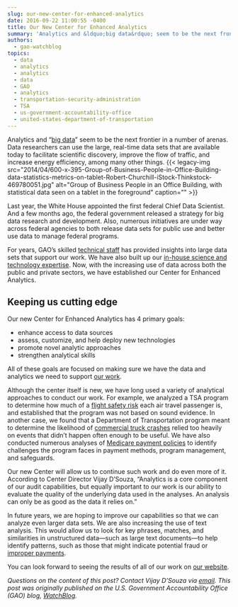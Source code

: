 ```yaml
---
slug: our-new-center-for-enhanced-analytics
date: 2016-09-22 11:00:55 -0400
title: Our New Center for Enhanced Analytics
summary: 'Analytics and &ldquo;big data&rdquo; seem to be the next frontier in a number of arenas. Data researchers can use the large, real-time data sets that are available today to facilitate scientific discovery, improve the flow of traffic, and increase energy efficiency, among many other things. Last year, the White House appointed the first federal Chief'
authors:
  - gao-watchblog
topics:
  - data
  - analytics
  - analytics
  - data
  - GAO
  - analytics
  - transportation-security-administration
  - TSA
  - us-government-accountability-office
  - united-states-department-of-transportation
---
```


Analytics and “<a href="https://blog.gao.gov/2015/03/10/big-data-101-using-large-scale-data-mining-to-find-fraud/" target="_blank">big data</a>” seem to be the next frontier in a number of arenas. Data researchers can use the large, real-time data sets that are available today to facilitate scientific discovery, improve the flow of traffic, and increase energy efficiency, among many other things. {{< legacy-img src="2014/04/600-x-395-Group-of-Business-People-in-Office-Building-data-statistics-metrics-on-tablet-Robert-Churchill-iStock-Thinkstock-469780051.jpg" alt="Group of Business People in an Office Building, with statistical data seen on a tablet in the foreground" caption="" >}}

Last year, the White House appointed the first federal Chief Data Scientist. And a few months ago, the federal government released a strategy for big data research and development. Also, numerous initiatives are under way across federal agencies to both release data sets for public use and better use data to manage federal programs.

For years, GAO’s skilled <a href="https://blog.gao.gov/2014/10/29/introducing-gaos-technical-chiefs/" target="_blank">technical staff</a> has provided insights into large data sets that support our work. We have also built up our <a href="https://blog.gao.gov/2016/05/18/science-and-technology-at-gao/" target="_blank">in-house science and technology expertise</a>. Now, with the increasing use of data across both the public and private sectors, we have established our Center for Enhanced Analytics.

## Keeping us cutting edge

Our new Center for Enhanced Analytics has 4 primary goals:

  * enhance access to data sources
  * assess, customize, and help deploy new technologies
  * promote novel analytic approaches
  * strengthen analytical skills

All of these goals are focused on making sure we have the data and analytics we need to support <a href="http://gao.gov/about/products/?utm_source=blog&utm_medium=social&utm_campaign=watchblog" target="_blank">our work</a>.

Although the center itself is new, we have long used a variety of analytical approaches to conduct our work. For example, we analyzed a TSA program to determine how much of a <a href="http://www.gao.gov/products/GAO-14-159?utm_source=blog&utm_medium=social&utm_campaign=watchblog" target="_blank">flight safety risk</a> each air travel passenger is, and established that the program was not based on sound evidence. In another case, we found that a Department of Transportation program meant to determine the likelihood of <a href="http://www.gao.gov/products/GAO-14-114?utm_source=blog&utm_medium=social&utm_campaign=watchblog" target="_blank">commercial truck crashes</a> relied too heavily on events that didn’t happen often enough to be useful. We have also conducted numerous analyses of <a href="http://www.gao.gov/key_issues/medicare_payment_management_integrity/issue_summary?utm_source=blog&utm_medium=social&utm_campaign=watchblog" target="_blank">Medicare payment policies</a> to identify challenges the program faces in payment methods, program management, and safeguards.

Our new Center will allow us to continue such work and do even more of it. According to Center Director Vijay D’Souza, “Analytics is a core component of our audit capabilities, but equally important to our work is our ability to evaluate the quality of the underlying data used in the analyses. An analysis can only be as good as the data it relies on.”

In future years, we are hoping to improve our capabilities so that we can analyze even larger data sets. We are also increasing the use of text analysis. This would allow us to look for key phrases, matches, and similarities in unstructured data—such as large text documents—to help identify patterns, such as those that might indicate potential fraud or <a href="https://blog.gao.gov/2014/08/14/what-exactly-are-improper-payments/" target="_blank">improper payments</a>.

You can look forward to seeing the results of all of our work on <a href="http://www.gao.gov/?utm_source=blog&utm_medium=social&utm_campaign=watchblog" target="_blank">our website</a>.

 _Questions on the content of this post? Contact Vijay D’Souza via [email](mailto:Dsouzav@gao.gov)._
_This post was originally published on the U.S. Government Accountability Office (GAO) blog, [WatchBlog](https://blog.gao.gov/)._
